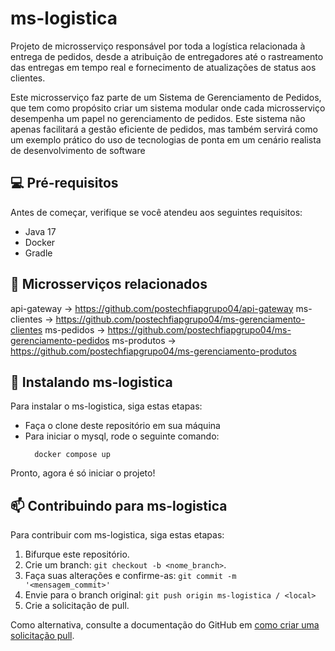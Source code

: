 # ms-logistica
Projeto de microsserviço responsável por toda a logística relacionada à entrega de pedidos, desde a atribuição de entregadores até o rastreamento das entregas em tempo real e fornecimento de atualizações de status aos clientes. 

Este microsserviço faz parte de um Sistema de Gerenciamento de Pedidos, que tem como propósito criar um sistema modular onde cada microsserviço desempenha um papel no gerenciamento de pedidos.
Este sistema não apenas facilitará a gestão eficiente de pedidos, mas também servirá como um exemplo prático do uso de tecnologias de ponta em um cenário realista de desenvolvimento de software

## 💻 Pré-requisitos

Antes de começar, verifique se você atendeu aos seguintes requisitos:

- Java 17
- Docker
- Gradle

## :triangular_flag_on_post: Microsserviços relacionados
api-gateway -> https://github.com/postechfiapgrupo04/api-gateway
ms-clientes -> https://github.com/postechfiapgrupo04/ms-gerenciamento-clientes
ms-pedidos -> https://github.com/postechfiapgrupo04/ms-gerenciamento-pedidos
ms-produtos -> https://github.com/postechfiapgrupo04/ms-gerenciamento-produtos


## 🚀 Instalando ms-logistica

Para instalar o ms-logistica, siga estas etapas:

- Faça o clone deste repositório em sua máquina
- Para iniciar o mysql, rode o seguinte comando:
  ```
    docker compose up
  ```
Pronto, agora é só iniciar o projeto!

## 📫 Contribuindo para ms-logistica

Para contribuir com ms-logistica, siga estas etapas:

1. Bifurque este repositório.
2. Crie um branch: `git checkout -b <nome_branch>`.
3. Faça suas alterações e confirme-as: `git commit -m '<mensagem_commit>'`
4. Envie para o branch original: `git push origin ms-logistica / <local>`
5. Crie a solicitação de pull.

Como alternativa, consulte a documentação do GitHub em [como criar uma solicitação pull](https://help.github.com/en/github/collaborating-with-issues-and-pull-requests/creating-a-pull-request).
